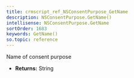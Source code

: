 ```yaml
---
title: crmscript_ref_NSConsentPurpose_GetName
description: NSConsentPurpose.GetName()
intellisense: NSConsentPurpose.GetName
sortOrder: 1683
keywords: GetName()
so.topic: reference
---
```



Name of consent purpose



* **Returns:** String


